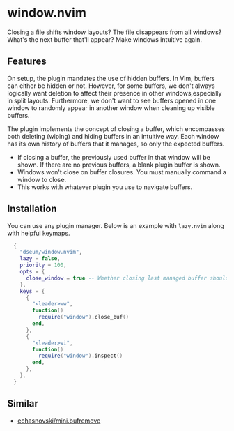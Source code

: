 # window.nvim

Closing a file shifts window layouts? The file disappears from all windows? What's the next buffer that'll appear? Make windows intuitive again. 

## Features

On setup, the plugin mandates the use of hidden buffers. In Vim, buffers can either be hidden or not. However, for some buffers, we don't always logically want deletion to affect their presence in other windows,especially in split layouts. Furthermore, we don't want to see buffers opened in one window to randomly appear in another window when cleaning up visible buffers.

The plugin implements the concept of closing a buffer, which encompasses both deleting (wiping) and hiding buffers in an intuitive way. Each window has its own history of buffers that it manages, so only the expected buffers. 

- If closing a buffer, the previously used buffer in that window will be shown. If there are no previous buffers, a blank plugin buffer is shown.
- Windows won't close on buffer closures. You must manually command a window to close.
- This works with whatever plugin you use to navigate buffers.

## Installation

You can use any plugin manager. Below is an example with `lazy.nvim` along with helpful keymaps.

```lua
  {
    "dseum/window.nvim",
    lazy = false,
    priority = 100,
    opts = {
      close_window = true -- Whether closing last managed buffer should close window
    },
    keys = {
      {
        "<leader>ww",
        function()
          require("window").close_buf()
        end,
      },
      {
        "<leader>wi",
        function()
          require("window").inspect()
        end,
      },
    },
  }
```

## Similar

- [echasnovski/mini.bufremove](https://github.com/echasnovski/mini.bufremove)
